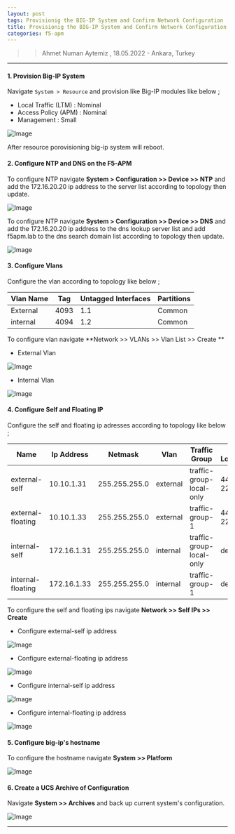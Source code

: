 ```yaml
---
layout: post
tags: Provisionig the BIG-IP System and Confirm Network Configuration
title: Provisionig the BIG-IP System and Confirm Network Configuration
categories: f5-apm
---
```


>> Ahmet Numan Aytemiz , 18.05.2022 - Ankara, Turkey

---

#### 1. Provision Big-IP System

Navigate `System > Resource` and provision like Big-IP modules like below ;

- Local Traffic (LTM) : Nominal
- Access Policy (APM) : Nominal
- Management : Small

![Image](/img/resource-provision.png)

After resource porovisioning big-ip system will reboot.

#### 2. Configure NTP and DNS on the F5-APM

To configure NTP navigate **System > Configuration >> Device >> NTP**  and add the 172.16.20.20 ip address to the server list according to topology then update.

![Image](/img/f5-ntp.png)

To configure NTP navigate **System > Configuration >> Device >> DNS**  and add the 172.16.20.20 ip address to the dns lookup server list and add f5apm.lab to the dns search domain list according to topology then update.

![Image](/img/f5-dns.png)

#### 3. Configure Vlans

Configure the vlan according to topology like below ;

| Vlan Name      | Tag         | Untagged Interfaces | Partitions  |
| -----------    | ----------- | -----------         | ----------- |
| External       |  4093       |  1.1                | Common      |
| internal       |  4094       | 1.2                 | Common      |

To configure vlan navigate **Network >> VLANs >> Vlan List >> Create **

- External Vlan

![Image](/img/external-vlan.png)

- Internal Vlan

![Image](/img/internal-vlan.png)

#### 4. Configure Self and Floating IP 

Configure the self and floating ip adresses according to topology like below ;

| Name                 | Ip Address      | Netmask          | Vlan         | Traffic Group            | Port Lockdown |
| ---------            | ---------       | -----------      | -----------  | -----------              | -----------   |
| external-self        | 10.10.1.31      | 255.255.255.0    |  external    | traffic-group-local-only | 443 and 22    | 
| external-floating    | 10.10.1.33      | 255.255.255.0    |  external    | traffic-group-1          | 443 and 22    |
| internal-self        | 172.16.1.31     | 255.255.255.0    |  internal    | traffic-group-local-only | default       | 
| internal-floating    | 172.16.1.33     | 255.255.255.0    |  internal    | traffic-group-1          | default       | 

To configure the self and floating ips navigate **Network >> Self IPs >> Create**

- Configure external-self ip address

![Image](/img/external-self.png)

- Configure external-floating ip address

![Image](/img/external-floating.png)

- Configure internal-self ip address

![Image](/img/internal-self.png)

- Configure internal-floating ip address

![Image](/img/internal-floating.png)

#### 5. Configure big-ip's hostname

To configure the hostname navigate **System >> Platform**

![Image](/img/bigip-hostname.png)

#### 6. Create a UCS Archive of Configuration

Navigate **System >> Archives** and back up current system's configuration.

![Image](/img/backup-apm.png)

--------